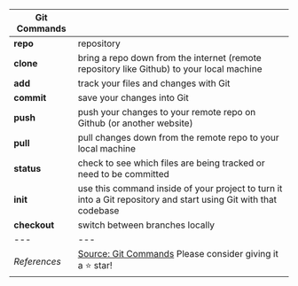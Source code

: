 | Git Commands |                                                                                                                             |
| ------------ | --------------------------------------------------------------------------------------------------------------------------- |
| **repo**     | repository                                                                                                                  |
| **clone**    | bring a repo down from the internet (remote repository like Github) to your local machine                                   |
| **add**      | track your files and changes with Git                                                                                       |
| **commit**   | save your changes into Git                                                                                                  |
| **push**     | push your changes to your remote repo on Github (or another website)                                                        |
| **pull**     | pull changes down from the remote repo to your local machine                                                                |
| **status**   | check to see which files are being tracked or need to be committed                                                          |
| **init**     | use this command inside of your project to turn it into a Git repository and start using Git with that codebase             |
| **checkout** | switch between branches locally                                                                                             |
| ---          | ---                                                                                                                         |
| _References_ | [Source: Git Commands](https://gist.github.com/gwenf/19e5748a5391929e8e938a22c8a4b3f2) Please consider giving it a ⭐ star! |

